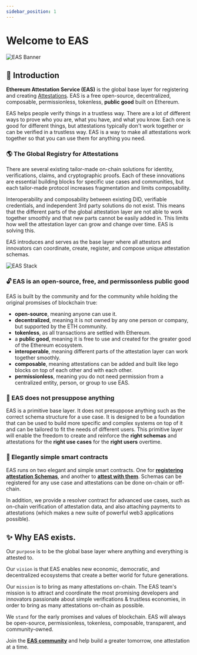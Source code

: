 ```yaml
---
sidebar_position: 1
---
```

# Welcome to EAS 
![EAS Banner](/img/eas-twitter-banner-v2.png)

## 👋 Introduction
**Ethereum Attestation Service (EAS)** is the global base layer for registering and creating [Attestations](/docs/learn/attestations). EAS is a free open-source, decentralized, composable, permissionless, tokenless, **public good** built on Ethereum.

EAS helps people verify things in a trustless way. There are a lot of different ways to prove who you are, what you have, and what you know. Each one is good for different things, but attestations typically don't work together or can be verified in a trustless way. EAS is a way to make all attestations work together so that you can use them for anything you need.



### 🌎 The Global Registry for Attestations
There are several existing tailor-made on-chain solutions for identity, verifications, claims, and cryptographic proofs. Each of these innovations are essential building blocks for specific use cases and communities, but each tailor-made protocol increases fragmentation and limits composability. 

Interoperability and composability between existing DID, verifiable credentials, and independent 3rd party solutions do not exist. This means that the different parts of the global attestation layer are not able to work together smoothly and that new parts cannot be easily added in. This limits how well the attestation layer can grow and change over time. EAS is solving this.

EAS introduces and serves as the base layer where all attestors and innovators can coordinate, create, register, and compose unique attestation schemas.


![EAS Stack](/img/eas-stack-v3.png)


### 🔓 EAS is an open-source, free, and permissonless public good
EAS is built by the community and for the community while holding the original promsises of blockchain true:

- **open-source**, meaning anyone can use it.
- **decentralized**, meaning it is not owned by any one person or company, but supported by the ETH community.
- **tokenless**, as all transactions are settled with Ethereum.
- a **public good**, meaning it is free to use and created for the greater good of the Ethereum ecosystem.
- **interoperable**, meaning different parts of the attestation layer can work together smoothly.
- **composable**, meaning attestations can be added and built like lego blocks on top of each other and with each other.
- **permissionless**, meaning you do not need permission from a centralized entity, person, or group to use EAS. 

### 🧱 EAS does not presuppose anything
EAS is a primitive base layer. It does not presuppose anything such as the correct schema structure for a use case. It is designed to be a foundation that can be used to build more specific and complex systems on top of it and can be tailored to fit the needs of different users. This primitive layer will enable the freedom to create and reinforce the **right schemas** and attestations for the **right use cases** for the **right users** overtime. 


### 🚄 Elegantly simple smart contracts
EAS runs on two elegant and simple smart contracts. One for [**registering attestation Schemas**](docs/technical--docs/contracts), and another to [**attest with them**](docs/technical--docs/contracts). Schemas can be registered for any use case and attestations can be done on-chain or off-chain.

In addition, we provide a resolver contract for advanced use cases, such as on-chain verification of attestation data, and also attaching payments to attestations (which makes a new suite of powerful web3 applications possible).


## ✨ Why EAS exists.

Our `purpose` is to be the global base layer where anything and everything is attested to.

Our `vision` is that EAS enables new economic, democratic, and decentralized ecosystems that create a better world for future generations.

Our `mission` is to bring as many attestations on-chain. 
 The EAS team's mission is to attract and coordinate the most promising developers and innovators passionate about simple verifications & trustless economies, in order to bring as many attestations on-chain as possible.

We `stand` for the early promises and values of blockchain. EAS will always be open-source, permissionless, tokenless, composable, transparent, and community-owned.

Join the [**EAS community**](https://twitter.com/eas_eth) and help build a greater tomorrow, one attestation at a time.


